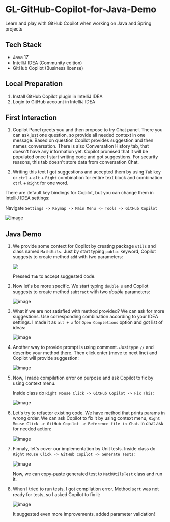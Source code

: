 # GL-GitHub-Copilot-for-Java-Demo

Learn and play with GitHub Copilot when working on Java and Spring projects

## Tech Stack

- Java 17
- IntelliJ IDEA (Community edition)
- GitHub Copilot (Business license)

## Local Preparation

1. Install GitHub Copilot plugin in IntelliJ IDEA
2. Login to GitHub account in IntelliJ IDEA

## First Interaction

1. Copilot Panel greets you and then propose to try Chat panel.
   There you can ask just one question, so provide all needed context in one message.
   Based on question Copilot provides suggestion and then names conversation.
   There is also Conversation History tab, that doesn't have any information yet.
   Copilot promised that it will be populated once I start writing code and got suggestions.
   For security reasons, this tab doesn't store data from conversation Chat.

1. Writing this text I got suggestions and accepted them by using `Tab` key or `ctrl` + `alt` + `Right` combination for entire text block
   and combination `ctrl` + `Right` for one word.

There are default key bindings for Copilot, but you can change them in IntelliJ IDEA settings:

Navigate `Settings -> Keymap -> Main Menu -> Tools -> GitHub Copilot`

![image](resources/Key-Map.PNG)

## Java Demo

1. We provide some context for Copilot by creating package `utils` and class named `MathUtils`.
   Just by start typing `public` keyword, Copilot suggests to create method `add` with two parameters:

   ![](resources/Add-Method.PNG)

   Pressed `Tab` to accept suggested code.
1. Now let's be more specific. We start typing `double s` and Copilot suggests to create method `subtract` with two _double_ parameters:

   ![image](resources/Subtract-Method.PNG)

1. What if we are not satisfied with method provided? 
   We can ask for more suggestions. 
   Use corresponding combination according to your IDEA settings.
   I made it as `alt + a` for `Open Completions` option and got list of ideas:
   
   ![image](resources/Multiple-Solutions.PNG)

1. Another way to provide prompt is using comment. 
   Just type `//` and describe your method there. 
   Then click enter (move to next line) and Copilot will provide suggestion:
   
   ![image](resources/Comment-Prompt.PNG)

1. Now, I made compilation error on purpose and ask Copilot to fix by using context menu.
   
   Inside class do `Right Mouse Click -> GitHub Copilot -> Fix This`:
   
   ![image](resources/Compilation-Error.PNG)

1. Let's try to refactor existing code. 
   We have method that prints params in wrong order.
   We can ask Copilot to fix it by using context menu, `Right Mouse Click -> GitHub Copilot -> Reference file in Chat`.
   In chat ask for needed action:

   ![image](resources/Refactor-Method.PNG)

1. Finnaly, let's cover our implementation by Unit tests.
   Inside class do `Right Mouse Click -> GitHub Copilot -> Generate Tests`:
   
    ![image](resources/Generate-Tests.PNG)

   Now, we can copy-paste generated test to `MathUtilsTest` class and run it.

1. When I tried to run tests, I got compilation error. 
   Method `sqrt` was not ready for tests, so I asked Copilot to fix it:
   
   ![image](resources/Fix-Tests.PNG)

   It suggested even more improvements, added parameter validation!